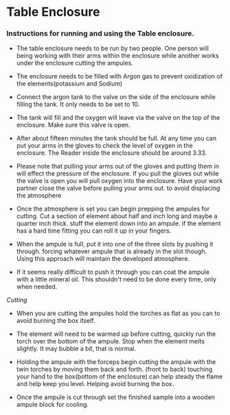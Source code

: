 # Table Enclosure

### Instructions for running and using the Table enclosure. 

- The table enclosure needs to be run by two people. One person will being working with their arms within the enclosure while another works under the enclosure cutting the ampules. 

- The enclosure needs to be filled with Argon gas to prevent oxidization of the elements(potassium and Sodium) 

- Connect the argon tank to the valve on the side of the enclosure while filling the tank. It only needs to be set to 10.

- The tank will fill and the oxygen will leave via the valve on the top of the enclosure. Make sure this valve is open. 

- After about fifteen minutes the tank should be full. At any time you can put your arms in the gloves to check the level of oxygen in the enclosure. The Reader inside the enclosure should be around 3.33.

- Please note that pulling your arms out of the gloves and putting them in will effect the pressure of the enclosure. If you pull the gloves out while the valve is open you will pull oxygen into the enclosure. Have your work partner close the valve before pulling your arms out. to avoid displacing the atmosphere

- Once the atmosphere is set you can begin prepping the ampules for cutting. Cut a section of element about half and inch long and maybe a quarter inch thick. stuff the element  down into an ampule. if the element has a hard time fitting you can roll it up in your fingers. 

- When the ampule is full, put it into one of the three slots by pushing it through. forcing whatever ampule that is already in the slot though. Using this approach will maintain the developed atmosphere. 

- If it seems really difficult to push it through you can coat the ampule with a little mineral oil. This shouldn't need to be done every time, only when needed. 

*Cutting*

- When you are cutting the ampules hold the torches as flat as you can to avoid burning the box itself. 

- The element will need to be warmed up before cutting, quickly run the torch over the bottom of the ampule. Stop when the element melts slightly. It may bubble a bit, that is normal. 

- Holding the ampule with the forceps begin cutting the ampule with the twin torches by moving them back and forth. (front to back) touching your hand to the box(bottom of the enclosure) can help steady the flame and help keep you level. Helping avoid burning the box. 

- Once the ampule is cut through set the finished sample into a wooden ampule block for cooling. 


